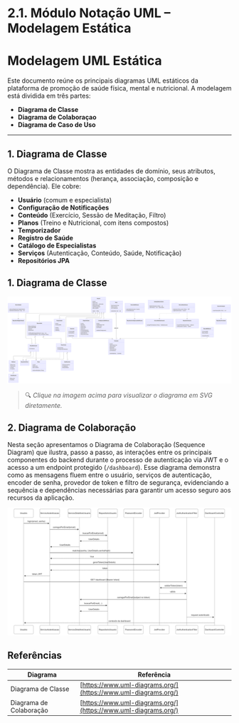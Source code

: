 # 2.1. Módulo Notação UML – Modelagem Estática

# Modelagem UML Estática

Este documento reúne os principais diagramas UML estáticos da plataforma de promoção de saúde física, mental e nutricional. A modelagem está dividida em três partes:

- **Diagrama de Classe**  
- **Diagrama de Colaboraçao**  
- **Diagrama de Caso de Uso**  

---

## 1. Diagrama de Classe

O Diagrama de Classe mostra as entidades de domínio, seus atributos, métodos e relacionamentos (herança, associação, composição e dependência). Ele cobre:

- **Usuário** (comum e especialista)  
- **Configuração de Notificações**  
- **Conteúdo** (Exercício, Sessão de Meditação, Filtro)  
- **Planos** (Treino e Nutricional, com itens compostos)  
- **Temporizador**  
- **Registro de Saúde**  
- **Catálogo de Especialistas**  
- **Serviços** (Autenticação, Conteúdo, Saúde, Notificação)  
- **Repositórios JPA**  

## 1. Diagrama de Classe

[![Diagrama de Classe](../assets/DiagramaClasse.png)](https://cdn.discordapp.com/attachments/916366985221255238/1367287705410732103/Editor___Mermaid_Chart-2025-04-30-232649.png?ex=68140967&is=6812b7e7&hm=01331c24723ed4a907a5dd3cae13171f5b1221a51a9fe812d38be528008f7431&)

> 🔍 *Clique na imagem acima para visualizar o diagrama em SVG diretamente.*

## 2. Diagrama de Colaboração

Nesta seção apresentamos o Diagrama de Colaboração (Sequence Diagram) que ilustra, passo a passo, as interações entre os principais componentes do backend durante o processo de autenticação via JWT e o acesso a um endpoint protegido (`/dashboard`). Esse diagrama demonstra como as mensagens fluem entre o usuário, serviços de autenticação, encoder de senha, provedor de token e filtro de segurança, evidenciando a sequência e dependências necessárias para garantir um acesso seguro aos recursos da aplicação.  

![Diagrama de Classe](../assets/DiagramaColaboracao.png)


## Referências

| Diagrama                | Referência                                   |
|-------------------------|----------------------------------------------|
| Diagrama de Classe      | [https://www.uml-diagrams.org/](https://www.uml-diagrams.org/) |
| Diagrama de Colaboração | [https://www.uml-diagrams.org/](https://www.uml-diagrams.org/) |

